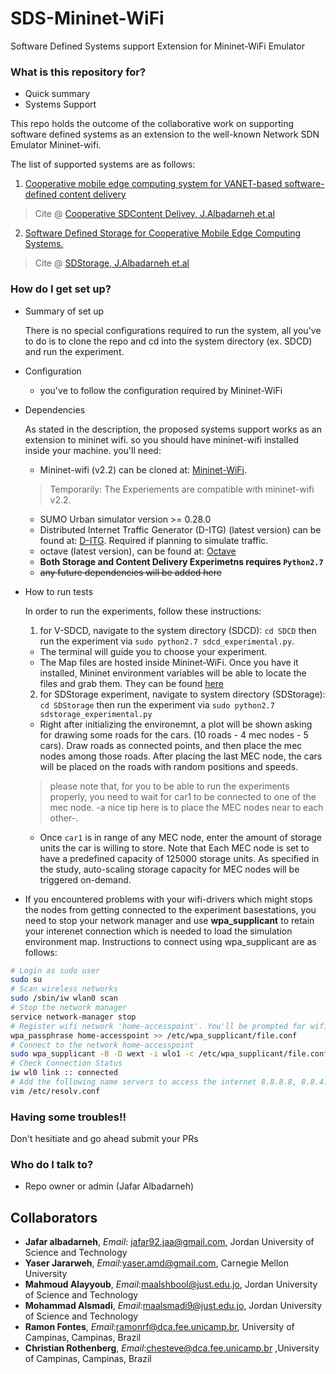 # SDS-Mininet-WiFi
Software Defined Systems support Extension for Mininet-WiFi Emulator

### What is this repository for? ###

* Quick summary
* Systems Support

This repo holds the outcome of the collaborative work on supporting software defined systems as an extension to the well-known Network SDN Emulator Mininet-wifi.

The list of supported systems are as follows: 

1. [Cooperative mobile edge computing system for VANET-based software-defined content delivery](https://www.researchgate.net/publication/326546813_Cooperative_Mobile_Edge_Computing_System_for_VANET-Based_Software_Defined_Content_Delivery)

> Cite @ [Cooperative SDContent Delivey, J.Albadarneh et.al](https://www.sciencedirect.com/science/article/pii/S0045790617337187)


2. [Software Defined Storage for Cooperative Mobile Edge Computing Systems.](https://www.researchgate.net/publication/317421285_Software_Defined_Storage_for_cooperative_Mobile_Edge_Computing_systems) 

> Cite @ [SDStorage, J.Albadarneh et.al](http://ieeexplore.ieee.org/document/7939160/)



### How do I get set up? ###

* Summary of set up

    There is no special configurations required to run the system, all you've to do is to clone the repo and cd into the system directory (ex. SDCD) and run the experiment.
* Configuration

    - you've to follow the configuration required by Mininet-WiFi
* Dependencies

    As stated in the description, the proposed systems support works as an extension to mininet wifi. so you should have mininet-wifi installed inside your machine.
    you'll need: 
    - Mininet-wifi (v2.2) can be cloned at: [Mininet-WiFi](https://github.com/intrig-unicamp/mininet-wifi/tree/c97b35398d985e02eaf8a33b92406ad8bbb59973).
    
    > Temporarily: The Experiements are compatible with mininet-wifi v2.2.
    
    - SUMO Urban simulator version >= 0.28.0
    - Distributed Internet Traffic Generator (D-ITG) (latest version) can be found at: [D-ITG](http://traffic.comics.unina.it/software/ITG/download.php). Required if planning to simulate traffic.
    - octave (latest version), can be found at: [Octave](http://www.octave.org/)
    - <strong> Both Storage and Content Delivery Experimetns requires `Python2.7` </strong>
    - ~~any future dependencies will be added here~~
* How to run tests  

    In order to run the experiments, follow these instructions:
    
    1) for V-SDCD, navigate to the system directory (SDCD):
    `cd SDCD` then run the experiment via `sudo python2.7 sdcd_experimental.py`.
    - The terminal will guide you to choose your experiment.
    - The Map files are hosted inside Mininet-WiFi. Once you have it installed, Mininet environment variables will be able to locate the files and grab them. 
    They can be found [here](https://github.com/intrig-unicamp/mininet-wifi/blob/master/mininet/sumo/data/new-york.rou.xml)
    
    2) for SDStorage experiment, navigate to system directory (SDStorage):
    `cd SDStorage` then run the experiment via `sudo python2.7 sdstorage_experimental.py`
    - Right after initializing the environemnt, a plot will be shown asking for drawing some roads for the cars. (10 roads - 4 mec nodes - 5 cars). Draw roads as connected points, and then place the mec nodes among those roads. After placing the last MEC node, the cars will be placed on the roads with random positions and speeds. 
    > please note that, for you to be able to run the experiments properly, you need to wait for car1 to be connected to one of the mec node. -a nice tip here is to place the MEC nodes near to each other-.
    
    - Once `car1` is in range of any MEC node, enter the amount of storage units the car is willing to store. Note that Each MEC node is set to have a predefined capacity of 125000 storage units. As specified in the study, auto-scaling storage capacity for MEC nodes will be triggered on-demand.

* If you encountered problems with your wifi-drivers which might stops the nodes from getting connected to the experiment basestations, you need to stop your network manager and use __wpa_supplicant__ to retain your interenet connection which is needed to load the simulation environment map.
Instructions to connect using wpa_supplicant are as follows:
```bash
# Login as sudo user
sudo su
# Scan wireless networks
sudo /sbin/iw wlan0 scan
# Stop the network manager
service network-manager stop
# Register wifi network 'home-accesspoint'. You'll be prompted for wifi password
wpa_passphrase home-accesspoint >> /etc/wpa_supplicant/file.conf
# Connect to the network home-accesspoint
sudo wpa_supplicant -B -D wext -i wlo1 -c /etc/wpa_supplicant/file.conf
# Check Connection Status
iw wl0 link :: connected
# Add the following name servers to access the internet 8.8.8.8, 8.8.4.4
vim /etc/resolv.conf
```

### Having some troubles!! ###
Don't hesitiate and go ahead submit your PRs

### Who do I talk to? ###

* Repo owner or admin (Jafar Albadarneh)

Collaborators
---
- __Jafar albadarneh__, _Email_: jafar92.jaa@gmail.com, Jordan University of Science and Technology
- __Yaser Jararweh__, _Email_:yaser.amd@gmail.com,  Carnegie Mellon University
- __Mahmoud Alayyoub__, _Email_:maalshbool@just.edu.jo, Jordan University of Science and Technology
- __Mohammad Alsmadi__, _Email_:maalsmadi9@just.edu.jo, Jordan University of Science and Technology
- __Ramon Fontes__, _Email_:ramonrf@dca.fee.unicamp.br, University of Campinas, Campinas, Brazil
- __Christian Rothenberg__, _Email_:chesteve@dca.fee.unicamp.br ,University of Campinas, Campinas, Brazil
